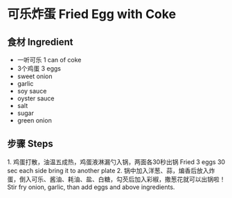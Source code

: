 # 可乐炸蛋 Fried Egg with Coke

## 食材 Ingredient
- 一听可乐 1 can of coke 
- 3个鸡蛋 3 eggs
- sweet onion
- garlic
- soy sauce
- oyster sauce
- salt
- sugar
- green onion
  
## 步骤 Steps
1️. 鸡蛋打散，油温五成热，鸡蛋液淋漏勺入锅，两面各30秒出锅 Fried 3 eggs 30 sec each side bring it to another plate
2️. 锅中加入洋葱、蒜，煸香后放入炸蛋，倒入可乐、酱油、耗油、盐、白糖，勾芡后加入彩椒，撒葱花就可以出锅啦！Stir fry onion, garlic, than add eggs and above ingredients.